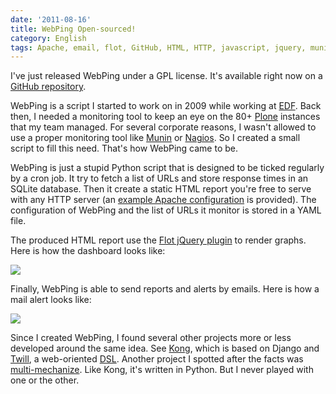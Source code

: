 ```yaml
---
date: '2011-08-16'
title: WebPing Open-sourced!
category: English
tags: Apache, email, flot, GitHub, HTML, HTTP, javascript, jquery, munin, nagios, Plone, Python, Server, SQLite, SQL, Web, webping, yaml, cron
---
```


I've just released WebPing under a GPL license. It's available right now on a [GitHub repository](https://github.com/kdeldycke/webping).

WebPing is a script I started to work on in 2009 while working at [EDF](https://www.edf.com/). Back then, I needed a monitoring tool to keep an eye on the 80+ [Plone](https://plone.org/) instances that my team managed. For several corporate reasons, I wasn't allowed to use a proper monitoring tool like [Munin](https://munin-monitoring.org/) or [Nagios](https://www.nagios.org/). So I created a small script to fill this need. That's how WebPing came to be.

WebPing is just a stupid Python script that is designed to be ticked regularly by a cron job. It try to fetch a list of URLs and store response times in an SQLite database. Then it create a static HTML report you're free to serve with any HTTP server (an [example Apache configuration](https://github.com/kdeldycke/webping/blob/master/apache.conf) is provided). The configuration of WebPing and the list of URLs it monitor is stored in a YAML file.

The produced HTML report use the [Flot jQuery plugin](https://www.flotcharts.org/) to render graphs. Here is how the dashboard looks like:

![]({attach}webping-dashboard.png)

Finally, WebPing is able to send reports and alerts by emails. Here is how a mail alert looks like:

![]({attach}webping-email-alert.png)

Since I created WebPing, I found several other projects more or less developed around the same idea. See [Kong](https://github.com/ericholscher/django-kong), which is based on Django and [Twill](https://twill.idyll.org/), a web-oriented [DSL](https://en.wikipedia.org/wiki/Domain-specific_language). Another project I spotted after the facts was [multi-mechanize](https://testutils.org/multi-mechanize/). Like Kong, it's written in Python. But I never played with one or the other.
